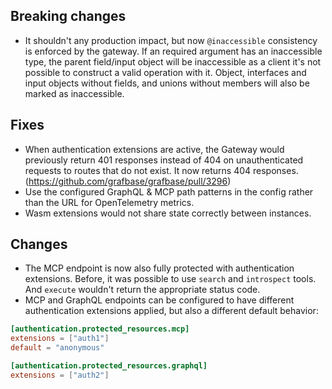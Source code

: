 ## Breaking changes

- It shouldn't any production impact, but now `@inaccessible` consistency is enforced by the gateway. If an required argument has an inaccessible type, the parent field/input object will be inaccessible as a client it's not possible to construct a valid operation with it. Object, interfaces and input objects without fields, and unions without members will also be marked as inaccessible.

## Fixes

- When authentication extensions are active, the Gateway would previously return 401 responses instead of 404 on unauthenticated requests to routes that do not exist. It now returns 404 responses. (https://github.com/grafbase/grafbase/pull/3296)
- Use the configured GraphQL & MCP path patterns in the config rather than the URL for OpenTelemetry metrics.
- Wasm extensions would not share state correctly between instances.

## Changes

- The MCP endpoint is now also fully protected with authentication extensions. Before, it was possible to use `search` and `introspect` tools. And `execute` wouldn't return the appropriate status code.
- MCP and GraphQL endpoints can be configured to have different authentication extensions applied, but also a different default behavior:

```toml
[authentication.protected_resources.mcp]
extensions = ["auth1"]
default = "anonymous"

[authentication.protected_resources.graphql]
extensions = ["auth2"]
```
